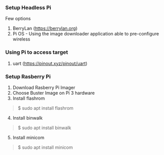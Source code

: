 ### Setup Headless Pi
Few options
1) BerryLan (https://berrylan.org)
2) Pi OS - Using the image downloader application able to pre-configure wireless

### Using Pi to access target
1) uart (https://pinout.xyz/pinout/uart)

### Setup Rasberry Pi
1) Download Rasberry Pi Imager
2) Choose Buster Image on Pi 3 hardware
3) Install flashrom
>$ sudo apt install flashrom
4) Install binwalk
>$ sudo apt install binwalk
5) Install minicom
>$ sudo apt install minicom








				  